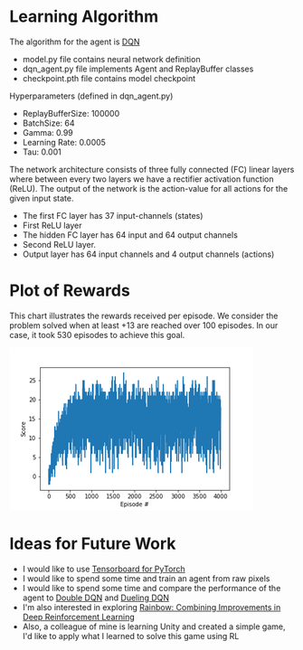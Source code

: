 
# Learning Algorithm

The algorithm for the agent is [DQN](https://arxiv.org/pdf/1312.5602.pdf)

* model.py file contains neural network definition
* dqn_agent.py file implements Agent and ReplayBuffer classes
* checkpoint.pth file contains model checkpoint 

Hyperparameters (defined in dqn_agent.py)

* ReplayBufferSize: 100000
* BatchSize: 64
* Gamma: 0.99
* Learning Rate: 0.0005
* Tau: 0.001

The network architecture consists of three fully connected (FC) linear layers where between every two layers we have a rectifier activation function (ReLU). The output of the network is the action-value for all actions for the given input state.

* The first FC layer has 37 input-channels (states)
* First ReLU layer
* The hidden FC layer has 64 input and 64 output channels
* Second ReLU layer.
* Output layer has 64 input channels and 4 output channels (actions)

# Plot of Rewards

This chart illustrates the rewards received per episode. We consider the problem solved when at least +13 are reached over 100 episodes. In our case, it took 530 episodes to achieve this goal.

![Rewards per episode](rewards_per_episode.png)

# Ideas for Future Work

* I would like to use [Tensorboard for PyTorch](https://github.com/lanpa/tensorboardX)
* I would like to spend some time and train an agent from raw pixels
* I would like to spend some time and compare the performance of the agent to [Double DQN](https://arxiv.org/abs/1509.06461) and [Dueling DQN](https://arxiv.org/abs/1511.06581)
* I'm also interested in exploring [Rainbow: Combining Improvements in Deep Reinforcement Learning](https://arxiv.org/abs/1710.02298)
* Also, a colleague of mine is learning Unity and created a simple game, I'd like to apply what I learned to solve this game using RL
